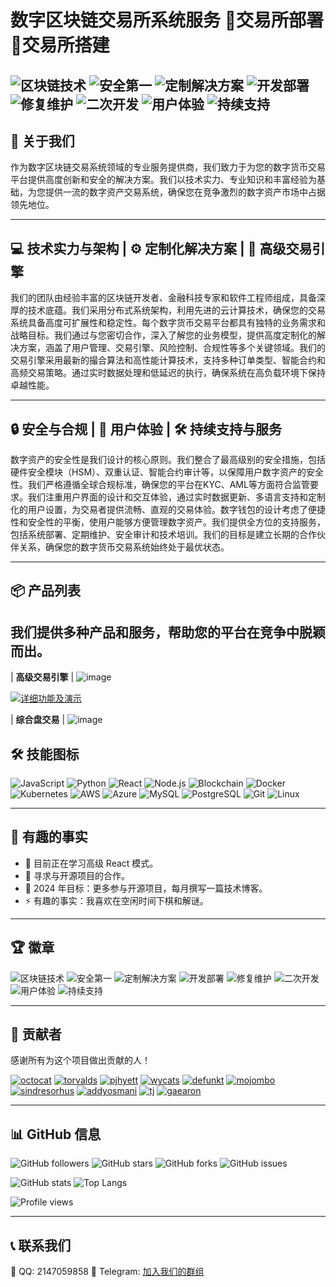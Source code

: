 # 数字区块链交易所系统服务 🌟交易所部署🌟交易所搭建

![区块链技术](https://img.shields.io/badge/区块链技术-blue)
![安全第一](https://img.shields.io/badge/安全第一-green)
![定制解决方案](https://img.shields.io/badge/定制解决方案-orange)
![开发部署](https://img.shields.io/badge/开发部署-yellow)
![修复维护](https://img.shields.io/badge/修复维护-red)
![二次开发](https://img.shields.io/badge/二次开发-purple)
![用户体验](https://img.shields.io/badge/用户体验-brightgreen)
![持续支持](https://img.shields.io/badge/持续支持-lightblue)
---

## 📖 关于我们

作为数字区块链交易系统领域的专业服务提供商，我们致力于为您的数字货币交易平台提供高度创新和安全的解决方案。我们以技术实力、专业知识和丰富经验为基础，为您提供一流的数字资产交易系统，确保您在竞争激烈的数字资产市场中占据领先地位。

---

## 💻 技术实力与架构 | ⚙️ 定制化解决方案 | 🚀 高级交易引擎

我们的团队由经验丰富的区块链开发者、金融科技专家和软件工程师组成，具备深厚的技术底蕴。我们采用分布式系统架构，利用先进的云计算技术，确保您的交易系统具备高度可扩展性和稳定性。每个数字货币交易平台都具有独特的业务需求和战略目标。我们通过与您密切合作，深入了解您的业务模型，提供高度定制化的解决方案，涵盖了用户管理、交易引擎、风险控制、合规性等多个关键领域。我们的交易引擎采用最新的撮合算法和高性能计算技术，支持多种订单类型、智能合约和高频交易策略。通过实时数据处理和低延迟的执行，确保系统在高负载环境下保持卓越性能。

---

## 🔒 安全与合规 | 👥 用户体验 | 🛠️ 持续支持与服务

数字资产的安全性是我们设计的核心原则。我们整合了最高级别的安全措施，包括硬件安全模块（HSM）、双重认证、智能合约审计等，以保障用户数字资产的安全性。我们严格遵循全球合规标准，确保您的平台在KYC、AML等方面符合监管要求。我们注重用户界面的设计和交互体验，通过实时数据更新、多语言支持和定制化的用户设置，为交易者提供流畅、直观的交易体验。数字钱包的设计考虑了便捷性和安全性的平衡，使用户能够方便管理数字资产。我们提供全方位的支持服务，包括系统部署、定期维护、安全审计和技术培训。我们的目标是建立长期的合作伙伴关系，确保您的数字货币交易系统始终处于最优状态。

---

## 📦 产品列表

我们提供多种产品和服务，帮助您的平台在竞争中脱颖而出。
---
| **高级交易引擎** |
 ![image](https://github.com/jkjj8899/jkjj8899/assets/152266072/d88c3adb-ace0-487a-bb8a-6dfcd78b352a)

[![详细功能及演示](https://img.shields.io/badge/详细功能及演示-点击查看-blue)](https://t.me/sy89899)

| **综合盘交易** |
![image](https://github.com/jkjj8899/jkjj8899/assets/152266072/d01c5bc8-b452-4a92-88e2-b0972e4ee1b9)

## 🛠️ 技能图标

![JavaScript](https://img.shields.io/badge/-JavaScript-F7DF1E?style=flat&logo=JavaScript&logoColor=333)
![Python](https://img.shields.io/badge/-Python-3776AB?style=flat&logo=Python&logoColor=fff)
![React](https://img.shields.io/badge/-React-61DAFB?style=flat&logo=React&logoColor=333)
![Node.js](https://img.shields.io/badge/-Node.js-339933?style=flat&logo=Node.js&logoColor=fff)
![Blockchain](https://img.shields.io/badge/-Blockchain-121D33?style=flat&logo=Blockchain.com&logoColor=fff)
![Docker](https://img.shields.io/badge/-Docker-2496ED?style=flat&logo=Docker&logoColor=fff)
![Kubernetes](https://img.shields.io/badge/-Kubernetes-326CE5?style=flat&logo=Kubernetes&logoColor=fff)
![AWS](https://img.shields.io/badge/-AWS-FF9900?style=flat&logo=Amazon-AWS&logoColor=fff)
![Azure](https://img.shields.io/badge/-Azure-0078D4?style=flat&logo=Microsoft-Azure&logoColor=fff)
![MySQL](https://img.shields.io/badge/-MySQL-4479A1?style=flat&logo=MySQL&logoColor=fff)
![PostgreSQL](https://img.shields.io/badge/-PostgreSQL-336791?style=flat&logo=PostgreSQL&logoColor=fff)
![Git](https://img.shields.io/badge/-Git-F05032?style=flat&logo=Git&logoColor=fff)
![Linux](https://img.shields.io/badge/-Linux-FCC624?style=flat&logo=Linux&logoColor=333)

---

## 🎉 有趣的事实

- 🌱 目前正在学习高级 React 模式。
- 👯 寻求与开源项目的合作。
- 🥅 2024 年目标：更多参与开源项目，每月撰写一篇技术博客。
- ⚡ 有趣的事实：我喜欢在空闲时间下棋和解谜。

---

## 🏆 徽章

![区块链技术](https://img.shields.io/badge/区块链技术-blue)
![安全第一](https://img.shields.io/badge/安全第一-green)
![定制解决方案](https://img.shields.io/badge/定制解决方案-orange)
![开发部署](https://img.shields.io/badge/开发部署-yellow)
![修复维护](https://img.shields.io/badge/修复维护-red)
![二次开发](https://img.shields.io/badge/二次开发-purple)
![用户体验](https://img.shields.io/badge/用户体验-brightgreen)
![持续支持](https://img.shields.io/badge/持续支持-lightblue)

---

## 👥 贡献者

感谢所有为这个项目做出贡献的人！

[![octocat](https://github.com/octocat.png?size=50)](https://github.com/octocat) 
[![torvalds](https://github.com/torvalds.png?size=50)](https://github.com/torvalds) 
[![pjhyett](https://github.com/pjhyett.png?size=50)](https://github.com/pjhyett) 
[![wycats](https://github.com/wycats.png?size=50)](https://github.com/wycats) 
[![defunkt](https://github.com/defunkt.png?size=50)](https://github.com/defunkt) 
[![mojombo](https://github.com/mojombo.png?size=50)](https://github.com/mojombo) 
[![sindresorhus](https://github.com/sindresorhus.png?size=50)](https://github.com/sindresorhus) 
[![addyosmani](https://github.com/addyosmani.png?size=50)](https://github.com/addyosmani) 
[![tj](https://github.com/tj.png?size=50)](https://github.com/tj) 
[![gaearon](https://github.com/gaearon.png?size=50)](https://github.com/gaearon)

---

## 📊 GitHub 信息

![GitHub followers](https://img.shields.io/github/followers/octocat?label=Follow&style=social)
![GitHub stars](https://img.shields.io/github/stars/octocat/Spoon-Knife?style=social)
![GitHub forks](https://img.shields.io/github/forks/octocat/Spoon-Knife?style=social)
![GitHub issues](https://img.shields.io/github/issues/octocat/Spoon-Knife)

![GitHub stats](https://github-readme-stats.vercel.app/api?username=octocat&show_icons=true&theme=radical)
![Top Langs](https://github-readme-stats.vercel.app/api/top-langs/?username=octocat&layout=compact&theme=radical)

![Profile views](https://komarev.com/ghpvc/?username=octocat)

---

## 📞 联系我们

📍 QQ: 2147059858
📱 Telegram: [加入我们的群组](https://t.me/sy89899)
